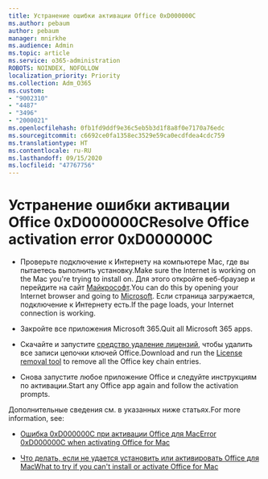 ```yaml
---
title: Устранение ошибки активации Office 0xD000000C
ms.author: pebaum
author: pebaum
manager: mnirkhe
ms.audience: Admin
ms.topic: article
ms.service: o365-administration
ROBOTS: NOINDEX, NOFOLLOW
localization_priority: Priority
ms.collection: Adm_O365
ms.custom:
- "9002310"
- "4487"
- "3496"
- "2000021"
ms.openlocfilehash: 0fb1fd9ddf9e36c5eb5b3d1f8a8f0e7170a76edc
ms.sourcegitcommit: c6692ce0fa1358ec3529e59ca0ecdfdea4cdc759
ms.translationtype: HT
ms.contentlocale: ru-RU
ms.lasthandoff: 09/15/2020
ms.locfileid: "47767756"
---
```

# <a name="resolve-office-activation-error-0xd000000c"></a><span data-ttu-id="a00c5-102">Устранение ошибки активации Office 0xD000000C</span><span class="sxs-lookup"><span data-stu-id="a00c5-102">Resolve Office activation error 0xD000000C</span></span>

- <span data-ttu-id="a00c5-103">Проверьте подключение к Интернету на компьютере Mac, где вы пытаетесь выполнить установку.</span><span class="sxs-lookup"><span data-stu-id="a00c5-103">Make sure the Internet is working on the Mac you're trying to install on.</span></span> <span data-ttu-id="a00c5-104">Для этого откройте веб-браузер и перейдите на сайт [Майкрософт](https://www.microsoft.com).</span><span class="sxs-lookup"><span data-stu-id="a00c5-104">You can do this by opening your Internet browser and going to [Microsoft](https://www.microsoft.com).</span></span> <span data-ttu-id="a00c5-105">Если страница загружается, подключение к Интернету есть.</span><span class="sxs-lookup"><span data-stu-id="a00c5-105">If the page loads, your Internet connection is working.</span></span>

- <span data-ttu-id="a00c5-106">Закройте все приложения Microsoft 365.</span><span class="sxs-lookup"><span data-stu-id="a00c5-106">Quit all Microsoft 365 apps.</span></span>

- <span data-ttu-id="a00c5-107">Скачайте и запустите [средство удаление лицензий](https://go.microsoft.com/fwlink/?linkid=849815), чтобы удалить все записи цепочки ключей Office.</span><span class="sxs-lookup"><span data-stu-id="a00c5-107">Download and run the [License removal tool](https://go.microsoft.com/fwlink/?linkid=849815) to remove all the Office key chain entries.</span></span>

- <span data-ttu-id="a00c5-108">Снова запустите любое приложение Office и следуйте инструкциям по активации.</span><span class="sxs-lookup"><span data-stu-id="a00c5-108">Start any Office app again and follow the activation prompts.</span></span>

<span data-ttu-id="a00c5-109">Дополнительные сведения см. в указанных ниже статьях.</span><span class="sxs-lookup"><span data-stu-id="a00c5-109">For more information, see:</span></span>

- [<span data-ttu-id="a00c5-110">Ошибка 0xD000000C при активации Office для Mac</span><span class="sxs-lookup"><span data-stu-id="a00c5-110">Error 0xD000000C when activating Office for Mac</span></span>](https://support.office.com/article/error-0xd000000c-when-activating-office-for-mac-da865931-4658-4829-ba2d-8133390c6d25)

- [<span data-ttu-id="a00c5-111">Что делать, если не удается установить или активировать Office для Mac</span><span class="sxs-lookup"><span data-stu-id="a00c5-111">What to try if you can't install or activate Office for Mac</span></span>](https://support.office.com/article/what-to-try-if-you-can-t-install-or-activate-office-for-mac-5efba2b4-b1e6-4e5f-bf3c-6ab945d03dea)
